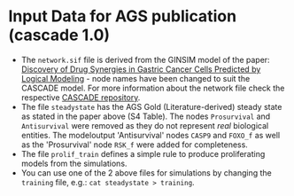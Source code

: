 # Input Data for AGS publication (cascade 1.0)

- The `network.sif` file is derived from the GINSIM model of the paper: [Discovery of Drug Synergies in Gastric Cancer Cells Predicted by Logical Modeling](https://doi.org/10.1371/journal.pcbi.1004426) - node names have been changed to suit the CASCADE model.
For more information about the network file check the respective [CASCADE repository](https://bitbucket.org/asmundf/cascade/src/master/).
- The file `steadystate` has the AGS Gold (Literature-derived) steady state as stated in the paper above (S4 Table).
The nodes `Prosurvival` and `Antisurvival` were removed as they do not represent *real* biological entities.
The modeloutput 'Antisurvival' nodes `CASP9` and `FOXO_f` as well as the 'Prosurvival' node `RSK_f` were added for completeness.
- The file `prolif_train` defines a simple rule to produce proliferating models from the simulations.
- You can use one of the 2 above files for simulations by changing the `training` file, e.g.: `cat steadystate > training`.
